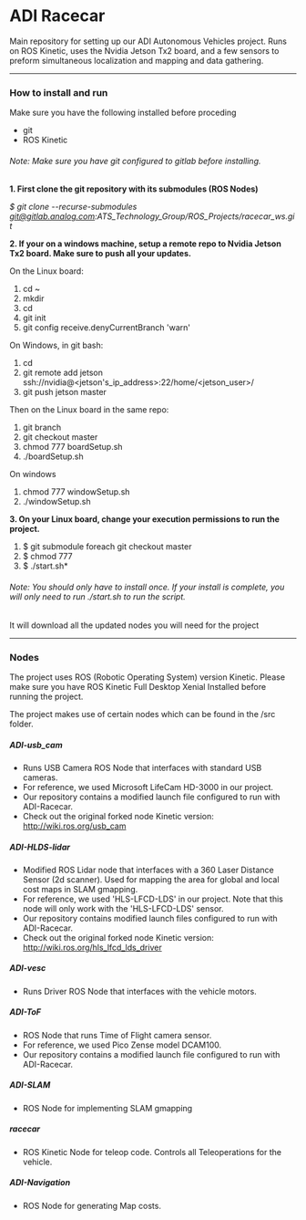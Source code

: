 # ADI Racecar

Main repository for setting up our ADI Autonomous Vehicles project. Runs on ROS Kinetic, uses the Nvidia Jetson Tx2 board, and a few sensors to preform simultaneous localization and mapping and data gathering.

- - -
### How to install and run

Make sure you have the following installed before proceding
- git 
- ROS Kinetic

###### Note: Make sure you have git configured to gitlab before installing.

**1. First clone the git repository with its submodules (ROS Nodes)**

*$ git clone --recurse-submodules git@gitlab.analog.com:ATS_Technology_Group/ROS_Projects/racecar_ws.git*

**2. If your on a windows machine, setup a remote repo to Nvidia Jetson Tx2 board. Make sure to push all your updates.**

On the Linux board:
1. cd ~
2. mkdir <repo>
3. cd <repo>
4. git init
5. git config receive.denyCurrentBranch 'warn'

On Windows, in git bash:
1. cd <cloned repo>
2. git remote add jetson ssh://nvidia@<jetson's_ip_address>:22/home/<jetson_user>/<repo>
3. git push jetson master

Then on the Linux board in the same repo:
1. git branch
2. git checkout master
3. chmod 777 boardSetup.sh
4. ./boardSetup.sh

On windows
1. chmod 777 windowSetup.sh
2. ./windowSetup.sh

**3. On your Linux board, change your execution permissions to run the project.**

1. $ git submodule foreach git checkout master 
2. $ chmod 777
2. $ ./start.sh*

###### Note: You should only have to install once. If your install is complete, you will only need to run ./start.sh to run the script.

It will download all the updated nodes you will need for the project

- - -
### Nodes

The project uses ROS (Robotic Operating System) version Kinetic. Please make sure you have ROS Kinetic Full Desktop Xenial Installed before running the project.

The project makes use of certain nodes which can be found in the /src folder.

##### ADI-usb_cam

- Runs USB Camera ROS Node that interfaces with standard USB cameras.
- For reference, we used Microsoft LifeCam HD-3000 in our project.
- Our repository contains a modified launch file configured to run with ADI-Racecar.
- Check out the original forked node Kinetic version: http://wiki.ros.org/usb_cam

##### ADI-HLDS-lidar

- Modified ROS Lidar node that interfaces with a 360 Laser Distance Sensor (2d scanner). Used for mapping the area for global and local cost maps in SLAM gmapping.
- For reference, we used 'HLS-LFCD-LDS' in our project. Note that this node will only work with the 'HLS-LFCD-LDS' sensor.
- Our repository contains modified launch files configured to run with ADI-Racecar.
- Check out the original forked node Kinetic version: http://wiki.ros.org/hls_lfcd_lds_driver

##### ADI-vesc

- Runs Driver ROS Node that interfaces with the vehicle motors.

##### ADI-ToF

- ROS Node that runs Time of Flight camera sensor.
- For reference, we used Pico Zense model DCAM100.
- Our repository contains a modified launch file configured to run with ADI-Racecar.

##### ADI-SLAM

- ROS Node for implementing SLAM gmapping

##### racecar

- ROS Kinetic Node for teleop code. Controls all Teleoperations for the vehicle.

##### ADI-Navigation

- ROS Node for generating Map costs.
